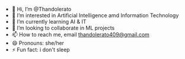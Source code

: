 - 👋 Hi, I’m @Thandolerato
- 👀 I’m interested in Artificial Intelligence amd Information Technology 
- 🌱 I’m currently learning AI & IT
- 💞️ I’m looking to collaborate in ML projects 
- 📫 How to reach me, email thandolerato409@gmail.com
- 😄 Pronouns: she/her
- ⚡ Fun fact: i don't sleep 

<!---
Thandolerato/Thandolerato is a ✨ special ✨ repository because its `README.md` (this file) appears on your GitHub profile.
You can click the Preview link to take a look at your changes.
--->
